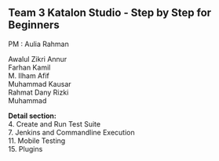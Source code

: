 ## Team 3  Katalon Studio - Step by Step for Beginners

PM : Aulia Rahman

Awalul Zikri Annur\
Farhan Kamil\
M. Ilham Afif\
Muhammad Kausar\
Rahmat Dany Rizki\
Muhammad


**Detail section:**\
4. Create and Run Test Suite\
7. Jenkins and Commandline Execution \
11. Mobile Testing \
15. Plugins
